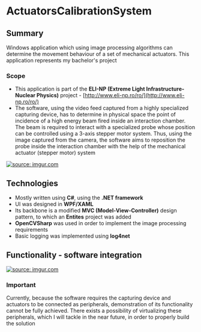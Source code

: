 # ActuatorsCalibrationSystem

## Summary

 Windows application which using image processing algorithms can determine the movement behaviour of a set of mechanical actuators. This application represents my bachelor's project
 
### Scope
- This application is part of the **ELI-NP (Extreme Light Infrastructure-Nuclear Physics)** project - [http://www.eli-np.ro/ro/](http://www.eli-np.ro/ro/)
- The software, using the video feed captured from a highly specialized capturing device, has to determine in physical space the point of incidence of a high energy beam fired inside an interaction chamber. The beam is required to interact with a specialized probe whose position can be controlled using a 3-axis stepper motor system. Thus, using the image captured from the camera, the software aims to reposition the probe inside the interaction chamber with the help of the mechanical actuator (stepper motor) system

<a href="https://imgur.com/VNuFmMj"><img src="https://i.imgur.com/VNuFmMj.png" title="source: imgur.com" /></a>
 
## Technologies

- Mostly written using **C#**, using the **.NET framework**
- UI was designed in **WPF/XAML**
- Its backbone is a modified **MVC (Model-View-Controller)** design pattern, to which an **Entites** project was added
- **OpenCVSharp** was used in order to implement the image processing requirements
- Basic logging was implemented using **log4net**

## Functionality  - software integration

<a href="https://imgur.com/BRhlOxz"><img src="https://i.imgur.com/BRhlOxz.png" title="source: imgur.com" /></a>

### Important
Currently, because the software requires the capturing device and actuators to be connected as peripherals, demonstration of its functionality cannot be fully achieved. There exists a possibility of virtualizing these peripherals, which I will tackle in the near future, in order to properly build the solution
<!--stackedit_data:
eyJoaXN0b3J5IjpbLTExODcwMjc0NDAsLTYyNjE5NzkxNiwxMT
M4NzM4MDEwLC03MzM0MDI2OTIsLTIxMzgwNzIzNDEsMzc3MjU0
MTUxLC01ODU2MzIwMjEsMTY3OTE4OTUxM119
-->